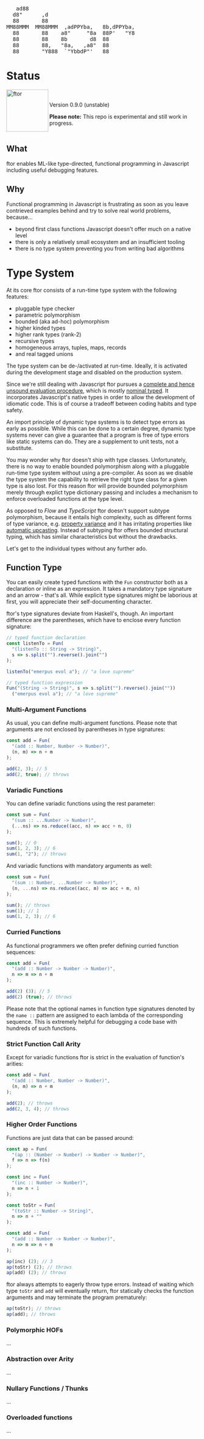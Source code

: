 <pre>
   ad88                                   
  d8"      ,d                             
  88       88                             
MM88MMM  MM88MMM  ,adPPYba,   8b,dPPYba,  
  88       88    a8"     "8a  88P'   "Y8  
  88       88    8b       d8  88          
  88       88,   "8a,   ,a8"  88          
  88       "Y888  `"YbbdP"'   88          
</pre>

# Status

<img src="https://i.stack.imgur.com/UqCPm.png?s=328&g=1" height="110" alt="ftor" align="left">

<br>

Version 0.9.0 (unstable)

**Please note:** This repo is experimental and still work in progress.
<br><br>

## What

ftor enables ML-like type-directed, functional programming in Javascript including useful debugging features.

## Why

Functional programming in Javascript is frustrating as soon as you leave contrieved examples behind and try to solve real world problems, because...

* beyond first class functions Javascript doesn't offer much on a native level
* there is only a relatively small ecosystem and an insufficient tooling
* there is no type system preventing you from writing bad algorithms

# Type System

At its core ftor consists of a run-time type system with the following features:

* pluggable type checker
* parametric polymorphism
* bounded (aka ad-hoc) polymorphism
* higher kinded types
* higher rank types (rank-2)
* recursive types
* homogeneous arrays, tuples, maps, records
* and real tagged unions

The type system can be de-/activated at run-time. Ideally, it is activated during the development stage and disabled on the production system.

Since we're still dealing with Javascript ftor pursues a <a href="https://eschew.wordpress.com/2009/08/31/sound-and-complete/">complete and hence unsound evaluation procedure</a>, which is mostly <a href="https://en.wikipedia.org/wiki/Nominal_type_system">nominal typed</a>. It incorporates Javascript's native types in order to allow the development of idiomatic code. This is of course a tradeoff between coding habits and type safety.

An import principle of dynamic type systems is to detect type errors as early as possible. While this can be done to a certain degree, dynamic type systems never can give a guarantee that a program is free of type errors like static systems can do. They are a supplement to unit tests, not a substitute.

You may wonder why ftor doesn't ship with type classes. Unfortunately, there is no way to enable bounded polymorphism along with a pluggable run-time type system without using a pre-compiler. As soon as we disable the type system the capability to retrieve the right type class for a given type is also lost. For this reason ftor will provide bounded polymorphism merely through explict type dictionary passing and includes a mechanism to enforce overloaded functions at the type level.

As opposed to _Flow_ and _TypeScript_ ftor doesn't support subtype polymorphism, because it entails high complexity, such as different forms of type variance, e.g. <a href="https://flow.org/blog/2016/10/04/Property-Variance/">property variance</a> and it has irritating properties like <a href="https://brianmckenna.org/blog/row_polymorphism_isnt_subtyping">automatic upcasting</a>. Instead of subtyping ftor offers bounded structural typing, which has similar characteristics but without the drawbacks.

Let's get to the individual types without any further ado.

## Function Type

You can easily create typed functions with the `Fun` constructor both as a declaration or inline as an expression. It takes a mandatory type signature and an arrow - that's all. While explicit type signatures might be laborious at first, you will appreciate their self-documenting character.

ftor's type signatures deviate from Haskell's, though. An important difference are the parentheses, which have to enclose every function signature:

```Javascript
// typed function declaration
const listenTo = Fun(
  "(listenTo :: String -> String)",
  s => s.split("").reverse().join("")
);

listenTo("emerpus evol a"); // "a love supreme"

// typed function expression
Fun("(String -> String)", s => s.split("").reverse().join(""))
  ("emerpus evol a"); // "a love supreme"
```

### Multi-Argument Functions

As usual, you can define multi-argument functions. Please note that arguments are not enclosed by parentheses in type signatures:

```Javascript
const add = Fun(
  "(add :: Number, Number -> Number)",
  (n, m) => n + m
);

add(2, 3); // 5
add(2, true); // throws
```
### Variadic Functions

You can define variadic functions using the rest parameter:

```Javascript
const sum = Fun(
  "(sum :: ...Number -> Number)",
  (...ns) => ns.reduce((acc, n) => acc + n, 0)
);

sum(); // 0
sum(1, 2, 3); // 6
sum(1, "2"); // throws
```
And variadic functions with mandatory arguments as well:

```Javascript
const sum = Fun(
  "(sum :: Number, ...Number -> Number)",
  (n, ...ns) => ns.reduce((acc, m) => acc + m, n)
);

sum(); // throws
sum(1); // 1
sum(1, 2, 3); // 6
```
### Curried Functions

As functional programmers we often prefer defining curried function sequences:

```Javascript
const add = Fun(
  "(add :: Number -> Number -> Number)",
  n => m => n + m
);

add(2) (3); // 5
add(2) (true); // throws
```
Please note that the optional names in function type signatures denoted by the `name ::` pattern are assigned to each lambda of the corresponding sequence. This is extremely helpful for debugging a code base with hundreds of such functions.

### Strict Function Call Arity

Except for variadic functions ftor is strict in the evaluation of function's arities:

```Javascript
const add = Fun(
  "(add :: Number, Number -> Number)",
  (n, m) => n + m
);

add(2); // throws
add(2, 3, 4); // throws
```
### Higher Order Functions

Functions are just data that can be passed around:

```Javascript
const ap = Fun(
  "(ap :: (Number -> Number) -> Number -> Number)",
  f => n => f(n)
);

const inc = Fun(
  "(inc :: Number -> Number)",
  n => n + 1
);

const toStr = Fun(
  "(toStr :: Number -> String)",
  n => n + ""
);

const add = Fun(
  "(add :: Number -> Number -> Number)",
  n => m => n + m
);

ap(inc) (2); // 3
ap(toStr) (2); // throws
ap(add) (2); // throws
```
ftor always attempts to eagerly throw type errors. Instead of waiting which type `toStr` and `add` will eventually return, ftor statically checks the function arguments and may terminate the program prematurely:

```Javascript
ap(toStr); // throws
ap(add); // throws
```
### Polymorphic HOFs

...

### Abstraction over Arity

...

### Nullary Functions / Thunks

...

### Overloaded functions

...